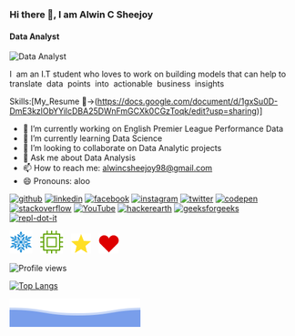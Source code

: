 ### Hi there 👋, I am Alwin C Sheejoy
#### Data Analyst
![Data Analyst](https://media-exp1.licdn.com/dms/image/C5616AQG7FRpvh926UA/profile-displaybackgroundimage-shrink_350_1400/0/1590655466577?e=1639612800&v=beta&t=zvBB_5OZ_j16xgA_KQI8lU4OaqXbXe7gNoI-E--ocaM)

I‌‌ ‌ am‌‌ ‌an‌‌ ‌I.T‌‌ ‌student‌‌ ‌who‌‌ ‌loves‌‌ ‌to‌‌ ‌work‌‌ ‌on‌‌ ‌building‌‌ ‌models‌‌ ‌that‌‌ ‌can‌‌ ‌help‌‌ ‌to‌‌ ‌translate‌‌ ‌ data‌‌ ‌ points ‌ into‌‌ ‌ actionable‌‌ ‌ business‌‌ ‌ insights

Skills:[My_Resume   📄->(https://docs.google.com/document/d/1gxSu0D-DmE3kzlObYYilcDBA25DWnFmGCXk0CGzToqk/edit?usp=sharing)]

- 🔭 I’m currently working on English Premier League Performance Data 
- 🌱 I’m currently learning Data Science 
- 👯 I’m looking to collaborate on Data Analytic projects 
- 💬 Ask me about Data Analysis 
- 📫 How to reach me: alwincsheejoy98@gmail.com 
- 😄 Pronouns: aloo 


[<img src='https://cdn.jsdelivr.net/npm/simple-icons@3.0.1/icons/github.svg' alt='github' height='40'>](https://github.com/alwinsheejoy)  [<img src='https://cdn.jsdelivr.net/npm/simple-icons@3.0.1/icons/linkedin.svg' alt='linkedin' height='40'>](https://www.linkedin.com/in/alwin-c-8887601a0/)  [<img src='https://cdn.jsdelivr.net/npm/simple-icons@3.0.1/icons/facebook.svg' alt='facebook' height='40'>](https://www.facebook.com/alwin.sheejoy)  [<img src='https://cdn.jsdelivr.net/npm/simple-icons@3.0.1/icons/instagram.svg' alt='instagram' height='40'>](https://www.instagram.com/alwin_4590_/)  [<img src='https://cdn.jsdelivr.net/npm/simple-icons@3.0.1/icons/twitter.svg' alt='twitter' height='40'>](https://twitter.com/csheejoy)  [<img src='https://cdn.jsdelivr.net/npm/simple-icons@3.0.1/icons/codepen.svg' alt='codepen' height='40'>](https://codepen.io/alwincsheejoy)  [<img src='https://cdn.jsdelivr.net/npm/simple-icons@3.0.1/icons/stackoverflow.svg' alt='stackoverflow' height='40'>](https://stackoverflow.com/users/alwin-c-sheejoy)  [<img src='https://cdn.jsdelivr.net/npm/simple-icons@3.0.1/icons/youtube.svg' alt='YouTube' height='40'>](https://www.youtube.com/channel/uURmiSkqr8yTaZPRmZp77A)  [<img src='https://cdn.jsdelivr.net/npm/simple-icons@3.0.1/icons/hackerearth.svg' alt='hackerearth' height='40'>](https://www.hackerearth.com/@alwinc)  [<img src='https://cdn.jsdelivr.net/npm/simple-icons@3.0.1/icons/geeksforgeeks.svg' alt='geeksforgeeks' height='40'>](https://auth.geeksforgeeks.org/invite/dmn1kipk/)  
[<img src='https://cdn.jsdelivr.net/npm/simple-icons@3.0.1/icons/repl-dot-it.svg' alt='repl-dot-it' height='40'>](https://replit.com/@ALWINCC)  

<a href='https://archiveprogram.github.com/'><img src='https://raw.githubusercontent.com/acervenky/animated-github-badges/master/assets/acbadge.gif' width='40' height='40'></a> <a href='https://docs.github.com/en/developers'><img src='https://raw.githubusercontent.com/acervenky/animated-github-badges/master/assets/devbadge.gif' width='40' height='40'></a> <a href='https://stars.github.com/'><img src='https://raw.githubusercontent.com/acervenky/animated-github-badges/master/assets/starbadge.gif' width='35' height='35'></a> <a href='https://docs.github.com/en/github/supporting-the-open-source-community-with-github-sponsors'><img src='https://raw.githubusercontent.com/acervenky/animated-github-badges/master/assets/sponsorbadge.gif' width='35' height='35'></a> 

![Profile views](https://gpvc.arturio.dev/alwinsheejoy)  

[![Top Langs](https://github-readme-stats.vercel.app/api/top-langs/?username=alwinsheejoy)](https://github.com/anuraghazra/github-readme-stats)

![Alwin C Sheejoy](https://raw.githubusercontent.com/JinsoRaj/JinsoRaj/main/assets/jr-bottom-banner.svg)

